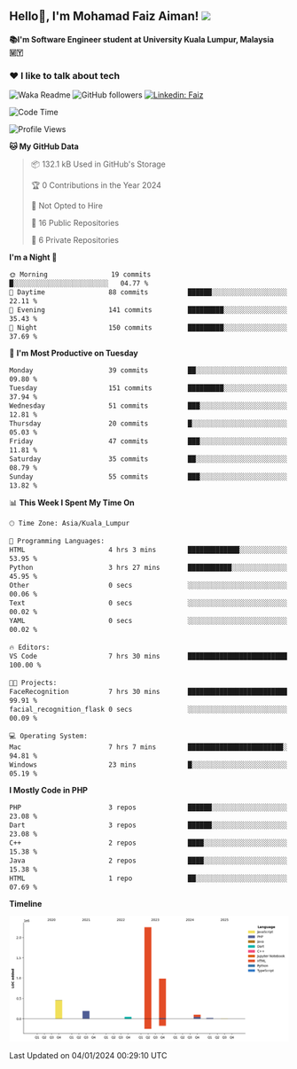 <h2> Hello👋, I'm Mohamad Faiz Aiman! <img src="https://media.giphy.com/media/12oufCB0MyZ1Go/giphy.gif" width="50"></h2>

#### 📚I'm Software Engineer student at University Kuala Lumpur, Malaysia 🇲🇾
###  ❤️ I like to talk about tech 


![Waka Readme](https://github.com/anmol098/anmol098/workflows/Waka%20Readme/badge.svg)
![GitHub followers](https://img.shields.io/github/followers/faizaiman?label=Follow&style=social)
[![Linkedin: Faiz](https://img.shields.io/badge/-Faiz-blue?style=flat-square&logo=Linkedin&logoColor=white&link=https://www.linkedin.com/in/mohamad-faiz-aiman-623747192/)](https://www.linkedin.com/in/mohamad-faiz-aiman-623747192/)

<!--START_SECTION:waka-->
![Code Time](http://img.shields.io/badge/Code%20Time-209%20hrs%2042%20mins-blue)

![Profile Views](http://img.shields.io/badge/Profile%20Views-0-blue)

**🐱 My GitHub Data** 

> 📦 132.1 kB Used in GitHub's Storage 
 > 
> 🏆 0 Contributions in the Year 2024
 > 
> 🚫 Not Opted to Hire
 > 
> 📜 16 Public Repositories 
 > 
> 🔑 6 Private Repositories 
 > 
**I'm a Night 🦉** 

```text
🌞 Morning                19 commits          █░░░░░░░░░░░░░░░░░░░░░░░░   04.77 % 
🌆 Daytime                88 commits          ██████░░░░░░░░░░░░░░░░░░░   22.11 % 
🌃 Evening                141 commits         █████████░░░░░░░░░░░░░░░░   35.43 % 
🌙 Night                  150 commits         █████████░░░░░░░░░░░░░░░░   37.69 % 
```
📅 **I'm Most Productive on Tuesday** 

```text
Monday                   39 commits          ██░░░░░░░░░░░░░░░░░░░░░░░   09.80 % 
Tuesday                  151 commits         █████████░░░░░░░░░░░░░░░░   37.94 % 
Wednesday                51 commits          ███░░░░░░░░░░░░░░░░░░░░░░   12.81 % 
Thursday                 20 commits          █░░░░░░░░░░░░░░░░░░░░░░░░   05.03 % 
Friday                   47 commits          ███░░░░░░░░░░░░░░░░░░░░░░   11.81 % 
Saturday                 35 commits          ██░░░░░░░░░░░░░░░░░░░░░░░   08.79 % 
Sunday                   55 commits          ███░░░░░░░░░░░░░░░░░░░░░░   13.82 % 
```


📊 **This Week I Spent My Time On** 

```text
🕑︎ Time Zone: Asia/Kuala_Lumpur

💬 Programming Languages: 
HTML                     4 hrs 3 mins        █████████████░░░░░░░░░░░░   53.95 % 
Python                   3 hrs 27 mins       ███████████░░░░░░░░░░░░░░   45.95 % 
Other                    0 secs              ░░░░░░░░░░░░░░░░░░░░░░░░░   00.06 % 
Text                     0 secs              ░░░░░░░░░░░░░░░░░░░░░░░░░   00.02 % 
YAML                     0 secs              ░░░░░░░░░░░░░░░░░░░░░░░░░   00.02 % 

🔥 Editors: 
VS Code                  7 hrs 30 mins       █████████████████████████   100.00 % 

🐱‍💻 Projects: 
FaceRecognition          7 hrs 30 mins       █████████████████████████   99.91 % 
facial_recognition_flask 0 secs              ░░░░░░░░░░░░░░░░░░░░░░░░░   00.09 % 

💻 Operating System: 
Mac                      7 hrs 7 mins        ████████████████████████░   94.81 % 
Windows                  23 mins             █░░░░░░░░░░░░░░░░░░░░░░░░   05.19 % 
```

**I Mostly Code in PHP** 

```text
PHP                      3 repos             ██████░░░░░░░░░░░░░░░░░░░   23.08 % 
Dart                     3 repos             ██████░░░░░░░░░░░░░░░░░░░   23.08 % 
C++                      2 repos             ████░░░░░░░░░░░░░░░░░░░░░   15.38 % 
Java                     2 repos             ████░░░░░░░░░░░░░░░░░░░░░   15.38 % 
HTML                     1 repo              ██░░░░░░░░░░░░░░░░░░░░░░░   07.69 % 
```



**Timeline**

![Lines of Code chart](https://raw.githubusercontent.com/faizaiman/faizaiman/main/assets/bar_graph.png)


 Last Updated on 04/01/2024 00:29:10 UTC
<!--END_SECTION:waka-->
